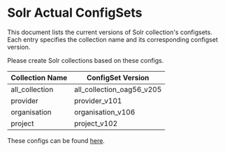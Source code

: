 # Solr Actual ConfigSets

This document lists the current versions of Solr collection's configsets.
Each entry specifies the collection name and its corresponding configset version.

Please create Solr collections based on these configs.

| **Collection Name** | **ConfigSet Version**     |
|---------------------|---------------------------|
| all_collection      | all_collection_oag56_v205 |
| provider            | provider_v101             |
| organisation        | organisation_v106         |
| project             | project_v102              |

These configs can be found [here](../../solr/config/configsets).